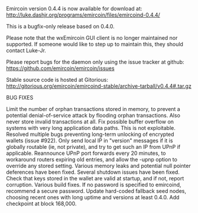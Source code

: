 Emircoin version 0.4.4 is now available for download at:
http://luke.dashjr.org/programs/emircoin/files/emircoind-0.4.4/

This is a bugfix-only release based on 0.4.0.

Please note that the wxEmircoin GUI client is no longer maintained nor supported. If someone would like to step up to maintain this, they should contact Luke-Jr.

Please report bugs for the daemon only using the issue tracker at github:
https://github.com/emircoin/emircoin/issues

Stable source code is hosted at Gitorious:
http://gitorious.org/emircoin/emircoind-stable/archive-tarball/v0.4.4#.tar.gz

BUG FIXES

Limit the number of orphan transactions stored in memory, to prevent a potential denial-of-service attack by flooding orphan transactions. Also never store invalid transactions at all.
Fix possible buffer overflow on systems with very long application data paths. This is not exploitable.
Resolved multiple bugs preventing long-term unlocking of encrypted wallets (issue #922).
Only send local IP in "version" messages if it is globally routable (ie, not private), and try to get such an IP from UPnP if applicable.
Reannounce UPnP port forwards every 20 minutes, to workaround routers expiring old entries, and allow the -upnp option to override any stored setting.
Various memory leaks and potential null pointer deferences have been
fixed.
Several shutdown issues have been fixed.
Check that keys stored in the wallet are valid at startup, and if not,
report corruption.
Various build fixes.
If no password is specified to emircoind, recommend a secure password.
Update hard-coded fallback seed nodes, choosing recent ones with long uptime and versions at least 0.4.0.
Add checkpoint at block 168,000.

